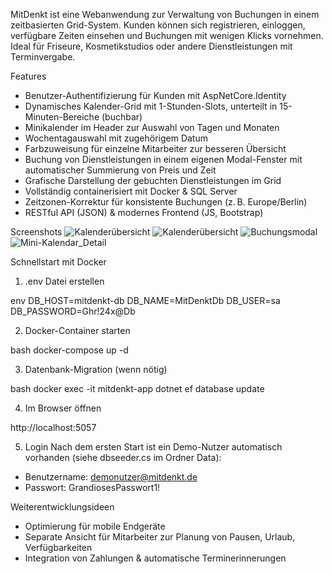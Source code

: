 MitDenkt ist eine Webanwendung zur Verwaltung von Buchungen in einem zeitbasierten Grid-System.
Kunden können sich registrieren, einloggen, verfügbare Zeiten einsehen und Buchungen mit wenigen Klicks vornehmen.
Ideal für Friseure, Kosmetikstudios oder andere Dienstleistungen mit Terminvergabe.
  
   Features

  - Benutzer-Authentifizierung für Kunden mit AspNetCore.Identity
  - Dynamisches Kalender-Grid mit 1-Stunden-Slots, unterteilt in 15-Minuten-Bereiche (buchbar)
  - Minikalender im Header zur Auswahl von Tagen und Monaten
  - Wochentagauswahl mit zugehörigem Datum
  - Farbzuweisung für einzelne Mitarbeiter zur besseren Übersicht
  - Buchung von Dienstleistungen in einem eigenen Modal-Fenster mit automatischer Summierung von Preis und Zeit
  - Grafische Darstellung der gebuchten Dienstleistungen im Grid
  - Vollständig containerisiert mit Docker & SQL Server
  - Zeitzonen-Korrektur für konsistente Buchungen (z. B. Europe/Berlin)
  - RESTful API (JSON) & modernes Frontend (JS, Bootstrap)


 Screenshots
![Kalenderübersicht](MitDenkt/wwwroot/img/Kalendar_Übersicht.png)
![Kalenderübersicht](./img/Kalendar_Übersicht.png)
![Buchungsmodal](./img/Buchungsfenster.png)
![Mini-Kalendar_Detail](./img/Mini-Kalendar_Detail.png)


Schnellstart mit Docker

1. .env Datei erstellen

env
DB_HOST=mitdenkt-db
DB_NAME=MitDenktDb
DB_USER=sa
DB_PASSWORD=Ghr!24x@Db



2. Docker-Container starten

bash
docker-compose up -d



3. Datenbank-Migration (wenn nötig)

bash
docker exec -it mitdenkt-app dotnet ef database update



4. Im Browser öffnen

http://localhost:5057



5. Login 
Nach dem ersten Start ist ein Demo-Nutzer automatisch vorhanden (siehe dbseeder.cs im Ordner Data):

- Benutzername: demonutzer@mitdenkt.de
- Passwort: GrandiosesPasswort1!


Weiterentwicklungsideen

- Optimierung für mobile Endgeräte
- Separate Ansicht für Mitarbeiter zur Planung von Pausen, Urlaub, Verfügbarkeiten
- Integration von Zahlungen & automatische Terminerinnerungen
